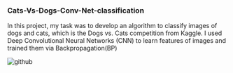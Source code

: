 ### Cats-Vs-Dogs-Conv-Net-classification
In this project, my task was to develop an algorithm to classify images of dogs and cats, which is the Dogs vs. Cats competition from Kaggle. I used Deep Convolutional Neural Networks (CNN) to learn features of images and trained them via Backpropagation(BP) 


![github](https://user-images.githubusercontent.com/49407332/60592552-7f80b800-9dbe-11e9-9782-44ea7253af46.png)

